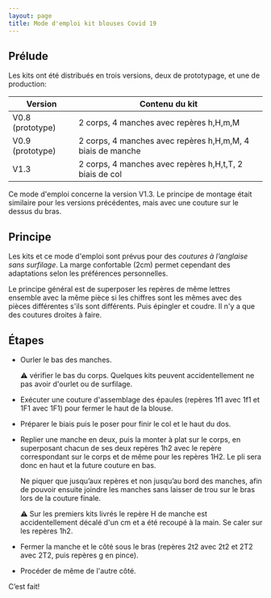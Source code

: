 ```yaml
---
layout: page
title: Mode d'emploi kit blouses Covid 19
---
```


## Prélude

Les kits ont été distribués en trois versions, deux de prototypage, et
une de production:

| Version          | Contenu du kit                                             |
| -------          | --------------                                             |
| V0.8 (prototype) | 2 corps, 4 manches avec repères h,H,m,M                    |
| V0.9 (prototype) | 2 corps, 4 manches avec repères h,H,m,M, 4 biais de manche |
| V1.3             | 2 corps, 4 manches avec repères h,H,t,T, 2 biais de col    |

Ce mode d'emploi concerne la version V1.3. Le principe de montage
était similaire pour les versions précédentes, mais avec une couture
sur le dessus du bras.

## Principe

Les kits et ce mode d'emploi sont prévus pour des *coutures à
l’anglaise sans surfilage*<!--TODO: ajout lien!-->. La marge confortable
(2cm) permet cependant des adaptations selon les préférences
personnelles.

Le principe général est de superposer les repères de même lettres
ensemble avec la même pièce si les chiffres sont les mêmes avec des
pièces différentes s'ils sont différents. Puis épingler et coudre. Il
n'y a que des coutures droites à faire.

## Étapes

- Ourler le bas des manches.

  :warning: vérifier le bas du corps. Quelques kits peuvent
  accidentellement ne pas avoir d'ourlet ou de surfilage.

- Exécuter une couture d'assemblage des épaules (repères 1f1 avec 1f1
  et 1F1 avec 1F1) pour fermer le haut de la blouse.

- Préparer le biais puis le poser pour finir le col et le haut du dos.

- Replier une manche en deux, puis la monter à plat sur le corps, en
  superposant chacun de ses deux repères 1h2 avec le repère
  correspondant sur le corps et de même pour les repères 1H2. Le pli
  sera donc en haut et la future couture en bas.

  Ne piquer que jusqu’aux repères et non jusqu’au bord des manches,
  afin de pouvoir ensuite joindre les manches sans laisser de trou sur
  le bras lors de la couture finale.

  :warning: Sur les premiers kits livrés le repère H de manche est
  accidentellement décalé d'un cm et a été recoupé à la main. Se caler
  sur les repères 1h2.

- Fermer la manche et le côté sous le bras (repères 2t2 avec 2t2 et
  2T2 avec 2T2, puis repères g en pince).

- Procéder de même de l'autre côté.

C’est fait!
